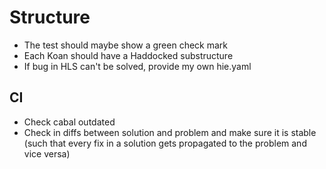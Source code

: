 # Structure

* The test should maybe show a green check mark
* Each Koan should have a Haddocked substructure
* If bug in HLS can't be solved, provide my own hie.yaml

## CI

* Check cabal outdated
* Check in diffs between solution and problem and make sure it is stable (such that every fix in a solution gets propagated to the problem and vice versa)
